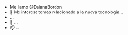 - Me llamo @DaianaBordon
- 👀 Me interesa temas relacionado a la nueva tecnologia...
- ...
- 💞️ ...
- 📫 ...

<!---
DaianaBordon/DaianaBordon is a ✨ special ✨ repository because its `README.md` (this file) appears on your GitHub profile.
You can click the Preview link to take a look at your changes.
--->
